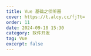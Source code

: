 ```yaml
---
title: Vue 基础之侦听器
cover: https://t.alcy.cc/fj?t=
order: 11
date: 2024-09-18 15:30
category: 软件开发
tag: Vue
excerpt: false
---
```

